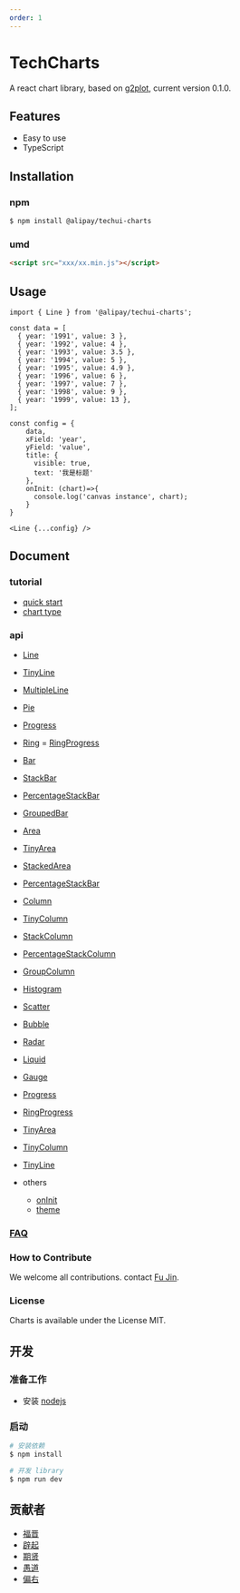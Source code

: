 ```yaml
---
order: 1
---
```


# TechCharts

A react chart library, based on [g2plot](https://antv-g2plot.gitee.io/zh), current version 0.1.0.

## Features

- Easy to use
- TypeScript

## Installation

### npm

```bash | pure
$ npm install @alipay/techui-charts
```

### umd

```html  | pure
<script src="xxx/xx.min.js"></script>
```

## Usage

```tsx  | pure
import { Line } from '@alipay/techui-charts';

const data = [
  { year: '1991', value: 3 },
  { year: '1992', value: 4 },
  { year: '1993', value: 3.5 },
  { year: '1994', value: 5 },
  { year: '1995', value: 4.9 },
  { year: '1996', value: 6 },
  { year: '1997', value: 7 },
  { year: '1998', value: 9 },
  { year: '1999', value: 13 },
];

const config = {
    data,
    xField: 'year',
    yField: 'value',
    title: {
      visible: true,
      text: '我是标题'
    },
    onInit: (chart)=>{
      console.log('canvas instance', chart);
    }
}

<Line {...config} />
```

## Document

### tutorial

- [quick start]()
- [chart type]()

### api

- [Line]()
- [TinyLine]()
- [MultipleLine]()
- [Pie]()
- [Progress]()
- [Ring]() = [RingProgress]()
- [Bar]()
- [StackBar]()
- [PercentageStackBar]()
- [GroupedBar]()
- [Area]()
- [TinyArea]()
- [StackedArea]()
- [PercentageStackBar]()
- [Column]()
- [TinyColumn]()
- [StackColumn]()
- [PercentageStackColumn]()
- [GroupColumn]()
- [Histogram]()
- [Scatter]()
- [Bubble]()
- [Radar]()
- [Liquid]()
- [Gauge]()
- [Progress]()
- [RingProgress]()
- [TinyArea]()
- [TinyColumn]()
- [TinyLine]()

- others
  - [onInit]()
  - [theme]()

### [FAQ](http://gitlab.alipay-inc.com/tech-ui/tech-chart/issues)

### How to Contribute

We welcome all contributions. contact [Fu Jin](https://yuque.antfin-inc.com/liufu.lf).

### License

Charts is available under the License MIT.

## 开发

### 准备工作

- 安装 [nodejs](https://nodejs.org/en/)

### 启动

```bash  | pure
# 安装依赖
$ npm install

# 开发 library
$ npm run dev
```

## 贡献者

- [福晋](https://yuque.antfin-inc.com/liufu.lf)
- [辟起](https://yuque.antfin-inc.com/shengtao.xst)
- [期贤](https://yuque.antfin-inc.com/qixian.cs)
- [愚道](https://yuque.antfin-inc.com/tingzhao.ytz)
- [偏右](https://yuque.antfin-inc.com/xingmin.zhu)
